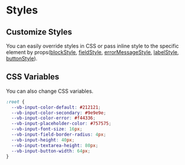 # Styles

## Customize Styles

You can easily override styles in CSS or pass inline style to the specific element by props([blockStyle](/documents/props), [fieldStyle](/documents/props), [errorMessageStyle](/documents/props), [labelStyle](/documents/props), [buttonStyle](/documents/props)).

## CSS Variables

You can also change CSS variables.

```css
:root {
  --vb-input-color-default: #212121;
  --vb-input-color-secondary: #9e9e9e;
  --vb-input-color-error: #f44336;
  --vb-input-placeholder-color: #757575;
  --vb-input-font-size: 16px;
  --vb-input-field-border-radius: 4px;
  --vb-input-height: 40px;
  --vb-input-textarea-height: 80px;
  --vb-input-button-width: 64px;
}
```
